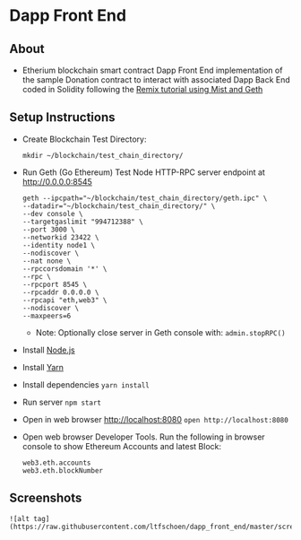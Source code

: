# Dapp Front End

## About

* Etherium blockchain smart contract Dapp Front End implementation of the sample Donation contract to interact with associated Dapp Back End coded in Solidity following the [Remix tutorial using Mist and Geth](https://remix.readthedocs.io/en/latest/tutorial_mist.html)

## Setup Instructions

* Create Blockchain Test Directory:
	
	```
	mkdir ~/blockchain/test_chain_directory/
	```

* Run Geth (Go Ethereum) Test Node HTTP-RPC server endpoint at http://0.0.0.0:8545

	```
	geth --ipcpath="~/blockchain/test_chain_directory/geth.ipc" \
	--datadir="~/blockchain/test_chain_directory/" \
	--dev console \
	--targetgaslimit "994712388" \
	--port 3000 \
	--networkid 23422 \
	--identity node1 \
	--nodiscover \
	--nat none \
	--rpccorsdomain '*' \
	--rpc \
	--rpcport 8545 \
	--rpcaddr 0.0.0.0 \
	--rpcapi "eth,web3" \
	--nodiscover \
	--maxpeers=6
	``` 

	* Note: Optionally close server in Geth console with: `admin.stopRPC()`

* Install [Node.js](https://nodejs.org/en/download/)

* Install [Yarn](https://yarnpkg.com)

* Install dependencies `yarn install`

* Run server `npm start`

* Open in web browser [http://localhost:8080](http://localhost:8080) `open http://localhost:8080`

* Open web browser Developer Tools. Run the following in browser console to show Ethereum Accounts and latest Block:

	```
	web3.eth.accounts
	web3.eth.blockNumber
	```

## Screenshots

	![alt tag](https://raw.githubusercontent.com/ltfschoen/dapp_front_end/master/screenshots/dapp_front_end.png)


